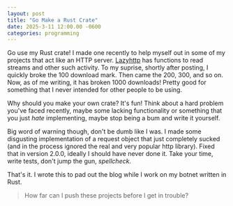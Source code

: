 ```yaml
---
layout: post
title: "Go Make a Rust Crate"
date: 2025-3-11 12:00.00 -0600
categories: programming
---
```


Go use my Rust crate! I made one recently to help myself out in some of my projects that act like an HTTP server. [Lazyhttp](https://crates.io/crates/lazyhttp) has functions to read streams and other such activity. To my suprise, shortly after posting, I quickly broke the 100 download mark. Then came the 200, 300, and so on. Now, as of me writing, it has broken 1000 downloads! Pretty good for something that I never intended for other people to be using.

Why should you make your own crate? It's fun! Think about a hard problem you've faced recently, maybe some lacking functionality or something that you just _hate_ implementing, maybe stop being a bum and write it yourself.

Big word of warning though, don't be dumb like I was. I made some disgusting implementation of a request object that just completely sucked (and in the process ignored the real and very popular http library). Fixed that in version 2.0.0, ideally I should have never done it. Take your time, write tests, don't jump the gun, _spellcheck_.

That's it. I wrote this to pad out the blog while I work on my botnet written in Rust.

> How far can I push these projects before I get in trouble?
